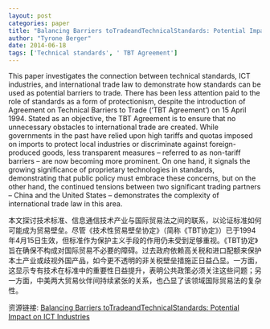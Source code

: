 ```yaml
---
layout: post
categories: paper
title: "Balancing Barriers toTradeandTechnicalStandards: Potential Impact on ICT Industries"
author: "Tyrone Berger"
date: 2014-06-18
tags: ['Technical standards', ' TBT Agreement']
---
```


This paper investigates the connection between technical standards, ICT industries, and international trade law to demonstrate how standards can be used as potential barriers to trade. There has been less attention paid to the role of standards as a form of protectionism, despite the introduction of Agreement on Technical Barriers to Trade (‘TBT Agreement’) on 15 April 1994. Stated as an objective, the TBT Agreement is to ensure that no unnecessary obstacles to international trade are created. While governments in the past have relied upon high tariffs and quotas imposed on imports to protect local industries or discriminate against foreign-produced goods, less transparent measures – referred to as non-tariff barriers – are now becoming more prominent. On one hand, it signals the growing significance of proprietary technologies in standards, demonstrating that public policy must embrace these concerns, but on the other hand, the continued tensions between two significant trading partners – China and the United States – demonstrates the complexity of international trade law in this area.

本文探讨技术标准、信息通信技术产业与国际贸易法之间的联系，以论证标准如何可能成为贸易壁垒。尽管《技术性贸易壁垒协定》（简称《TBT协定》）已于1994年4月15日生效，但标准作为保护主义手段的作用仍未受到足够重视。《TBT协定》旨在确保不构成对国际贸易不必要的障碍。过去政府依赖高关税和进口配额来保护本土产业或歧视外国产品，如今更不透明的非关税壁垒措施正日益凸显。一方面，这显示专有技术在标准中的重要性日益提升，表明公共政策必须关注这些问题；另一方面，中美两大贸易伙伴间持续紧张的关系，也凸显了该领域国际贸易法的复杂性。

资源链接: [Balancing Barriers toTradeandTechnicalStandards: Potential Impact on ICT Industries](https://papers.ssrn.com/sol3/papers.cfm?abstract_id=2456181)
